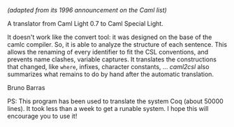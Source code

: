 _(adapted from its 1996 announcement on the Caml list)_

A translator from Caml Light 0.7 to Caml Special Light.

It doesn't work like the convert tool: it was designed on the base of the
camlc compiler. So, it is able to analyze the structure of each sentence.
This allows the renaming of every identifier to fit the CSL conventions,
and prevents name clashes, variable captures.
It translates the constructions that changed, like `where`, infixes,
character constants, ...
_caml2csl_ also summarizes what remains to do by hand after the automatic
translation.

Bruno Barras

PS: This program has been used to translate the system Coq (about 50000
lines). It took less than a week to get a runable system. I hope this
will encourage you to use it!
